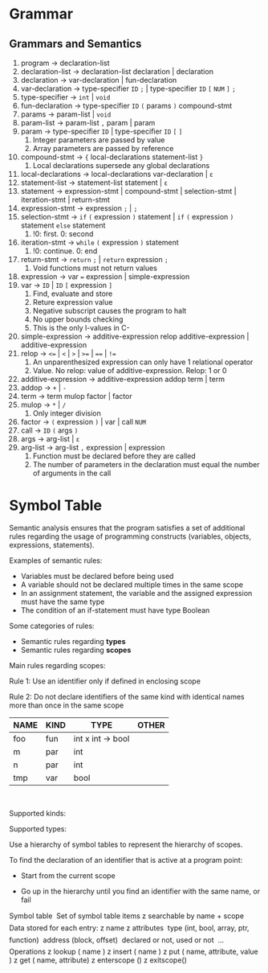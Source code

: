 # Grammar

## Grammars and Semantics

1. program $\rightarrow$ declaration-list
2. declaration-list $\rightarrow$ declaration-list declaration | declaration
3. declaration $\rightarrow$ var-declaration | fun-declaration
4. var-declaration $\rightarrow$ type-specifier `ID` `;` | type-specifier `ID` `[` `NUM` `]` `;`
5. type-specifier $\rightarrow$ `int` | `void`
6. fun-declaration $\rightarrow$ type-specifier `ID` `(` params `)` compound-stmt
7. params $\rightarrow$ param-list | `void`
8. param-list $\rightarrow$ param-list `,` param | param
9. param $\rightarrow$ type-specifier `ID` | type-specifier `ID` `[` `]`
   1. Integer parameters are passed by value
   2. Array parameters are passed by reference
10. compound-stmt $\rightarrow$ `{` local-declarations statement-list `}`
    1. Local declarations supersede any global declarations
11. local-declarations $\rightarrow$ local-declarations var-declaration | `ε`
12. statement-list $\rightarrow$ statement-list statement | `ε`
13. statement $\rightarrow$ expression-stmt | compound-stmt | selection-stmt | iteration-stmt | return-stmt
14. expression-stmt $\rightarrow$ expression `;` | `;`
15. selection-stmt $\rightarrow$ `if` `(` expression `)` statement | `if` `(` expression `)` statement `else` statement
    1. !0: first. 0: second
16. iteration-stmt $\rightarrow$ `while` `(` expression `)` statement
    1. !0: continue. 0: end
17. return-stmt $\rightarrow$ `return` `;` | `return` expression `;`
    1. Void functions must not return values
18. expression $\rightarrow$ var `=` expression | simple-expression
19. var $\rightarrow$ `ID` | `ID` `[` expression `]`
    1. Find, evaluate and store
    2. Reture expression value
    3. Negative subscript causes the program to halt
    4. No upper bounds checking
    5. This is the only l-values in C-
20. simple-expression $\rightarrow$ additive-expression relop additive-expression | additive-expression
21. relop $\rightarrow$ `<=` | `<` | `>` | `>=` | `==` | `!=`
    1. An unparenthesized expression can only have 1 relational operator
    2. Value. No relop: value of additive-expression. Relop: 1 or 0
22. additive-expression $\rightarrow$ additive-expression addop term | term
23. addop $\rightarrow$ `+` | `-`
24. term $\rightarrow$ term mulop factor | factor
25. mulop $\rightarrow$ `*` | `/`
    1. Only integer division
26. factor $\rightarrow$ `(` expression `)` | var | call `NUM`
27. call $\rightarrow$ `ID` `(` args `)`
28. args $\rightarrow$ arg-list | `ε`
29. arg-list $\rightarrow$ arg-list `,` expression | expression
    1. Function must be declared before they are called
    2. The number of parameters in the declaration must equal the number of arguments in the call






# Symbol Table

Semantic analysis ensures that the program satisfies a set of additional rules regarding the usage of programming constructs (variables, objects, expressions, statements).

Examples of semantic rules:

* Variables must be declared before being used
* A variable should not be declared multiple times in the same scope
* In an assignment statement, the variable and the assigned expression must have the same type
* The condition of an if-statement must have type Boolean

Some categories of rules:

* Semantic rules regarding **types**
* Semantic rules regarding **scopes**





Main rules regarding scopes:

Rule 1: Use an identifier only if defined in enclosing scope 

Rule 2: Do not declare identifiers of the same kind with identical names more than once in the same scope 



| NAME | KIND | TYPE             | OTHER |
| ---- | ---- | ---------------- | ----- |
| foo  | fun  | int x int → bool |       |
| m    | par  | int              |       |
| n    | par  | int              |       |
| tmp  | var  | bool             |       |

 

​        

 Supported kinds:



Supported types:



Use a hierarchy of symbol tables to represent the hierarchy of scopes.



To find the declaration of an identifier that is active at a program point: 

* Start from the current scope 

* Go up in the hierarchy until you find an identifier with the same name, or fail 



Symbol table
 Set of symbol table items
z searchable by name + scope
 Data stored for each entry:
z name
z attributes
 type
(int, bool, array, ptr, function)
 address
(block, offset)
 declared or not,
used or not
 ...
 Operations
z lookup ( name )
z insert ( name )
z put ( name, attribute, value )
z get ( name, attribute)
z enterscope ()
z exitscope()